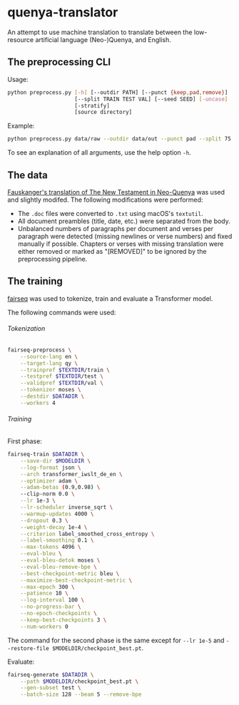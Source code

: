 # quenya-translator

An attempt to use machine translation to translate between the low-resource artificial language (Neo-)Quenya, and English.


## The preprocessing CLI

Usage:
```bash
python preprocess.py [-h] [--outdir PATH] [--punct {keep,pad,remove}] 
                     [--split TRAIN TEST VAL] [--seed SEED] [-uncase]
                     [-stratify]
                     [source directory]
```
Example:
```bash
python preprocess.py data/raw --outdir data/out --punct pad --split 75 15 10 -stratify 
```

To see an explanation of all arguments, use the help option `-h`. 


## The data
[Fauskanger's translation of The New Testament in Neo-Quenya](https://folk.uib.no/hnohf/nqnt.htm) was used and slightly modifed.
The following modifications were performed: 
* The `.doc` files were converted to `.txt` using macOS's `textutil`.
* All document preambles (title, date, etc.) were separated from the body. 
* Unbalanced numbers of paragraphs per document and verses per paragraph were detected (missing newlines or verse numbers) and fixed manually if possible. Chapters or verses with missing translation were either removed or marked as "\[REMOVED\]" to be ignored by the preprocessing pipeline.


## The training

[fairseq](https://github.com/pytorch/fairseq) was used to tokenize, train and evaluate a Transformer model.

The following commands were used:

###### Tokenization
```bash
fairseq-preprocess \
	--source-lang en \
	--target-lang qy \
	--trainpref $TEXTDIR/train \
	--testpref $TEXTDIR/test \
	--validpref $TEXTDIR/val \
	--tokenizer moses \
	--destdir $DATADIR \
	--workers 4
```

###### Training

First phase:
```bash
fairseq-train $DATADIR \
	--save-dir $MODELDIR \
	--log-format json \
	--arch transformer_iwslt_de_en \
	--optimizer adam \
	--adam-betas (0.9,0.98) \
	--clip-norm 0.0 \
	--lr 1e-3 \
	--lr-scheduler inverse_sqrt \
	--warmup-updates 4000 \
	--dropout 0.3 \
	--weight-decay 1e-4 \
	--criterion label_smoothed_cross_entropy \
	--label-smoothing 0.1 \
	--max-tokens 4096 \
	--eval-bleu \
	--eval-bleu-detok moses \
	--eval-bleu-remove-bpe \
	--best-checkpoint-metric bleu \
	--maximize-best-checkpoint-metric \
	--max-epoch 300 \
	--patience 10 \
	--log-interval 100 \
	--no-progress-bar \
	--no-epoch-checkpoints \
	--keep-best-checkpoints 3 \
	--num-workers 0
```

The command for the second phase is the same except for `--lr 1e-5` and `--restore-file $MODELDIR/checkpoint_best.pt`.

Evaluate:
```bash
fairseq-generate $DATADIR \
    --path $MODELDIR/checkpoint_best.pt \
    --gen-subset test \
    --batch-size 128 --beam 5 --remove-bpe
```